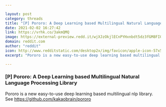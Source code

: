 ```yaml
---

layout: post
category: threads
title: "[P] Pororo: A Deep Learning based Multilingual Natural Language Processing Library"
date: 2021-02-02 16:27:42
link: https://vrhk.co/3akmQMQ
image: https://external-preview.redd.it/wjXJzOkjlECnPYHxnbdt5dz3fGM8FIQZkT_qtY605BQ.jpg?width=400&height=209.42408377&auto=webp&crop=400:209.42408377,smart&s=3f3129371e0eba74b07f913294b91b13157acd56
domain: reddit.com
author: "reddit"
icon: http://www.redditstatic.com/desktop2x/img/favicon/apple-icon-57x57.png
excerpt: "Pororo is a new easy-to-use deep learning based multilingual nlp library. See <https://github.com/kakaobrain/pororo>"

---
```


### [P] Pororo: A Deep Learning based Multilingual Natural Language Processing Library

Pororo is a new easy-to-use deep learning based multilingual nlp library. See <https://github.com/kakaobrain/pororo>